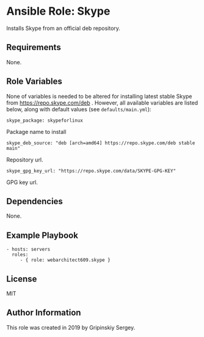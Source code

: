 Ansible Role: Skype
=========

Installs Skype from an official deb repository.

Requirements
------------

None.

Role Variables
--------------

None of variables is needed to be altered for installing latest stable Skype from https://repo.skype.com/deb . 
However, all available variables are listed below, along with default values (see `defaults/main.yml`):

    skype_package: skypeforlinux
    
Package name to install
    
    skype_deb_source: "deb [arch=amd64] https://repo.skype.com/deb stable main"
    
Repository url.
    
    skype_gpg_key_url: "https://repo.skype.com/data/SKYPE-GPG-KEY"

GPG key url.


Dependencies
------------

None.

Example Playbook
----------------

    - hosts: servers
      roles:
         - { role: webarchitect609.skype }

License
-------

MIT

Author Information
------------------

This role was created in 2019 by Gripinskiy Sergey.
